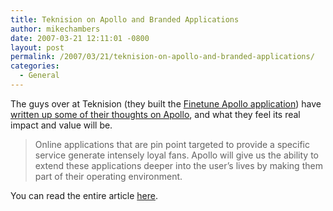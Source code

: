 ```yaml
---
title: Teknision on Apollo and Branded Applications
author: mikechambers
date: 2007-03-21 12:11:01 -0800
layout: post
permalink: /2007/03/21/teknision-on-apollo-and-branded-applications/
categories:
  - General
---
```



The guys over at Teknision (they built the [Finetune Apollo application][1]) have [written up some of their thoughts on Apollo][2], and what they feel its real impact and value will be.

> Online applications that are pin point targeted to provide a specific service generate intensely loyal fans. Apollo will give us the ability to extend these applications deeper into the user&#8217;s lives by making them part of their operating environment.

You can read the entire article [here][2].

 [1]: http://www.finetune.com/desktop/
 [2]: http://blog.teknision.com/?p=12